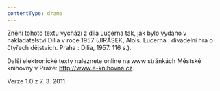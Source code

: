 ```yaml
---
contentType: drama
---
```


Znění tohoto textu vychází z díla Lucerna tak, jak bylo vydáno v nakladatelství Dilia v roce 1957 (JIRÁSEK, Alois. Lucerna : divadelní hra o čtyřech dějstvích. Praha : Dilia, 1957. 116 s.).

Další elektronické texty naleznete online na www stránkách Městské knihovny v Praze: http://www.e-knihovna.cz.  

Verze 1.0 z 7. 3. 2011.
